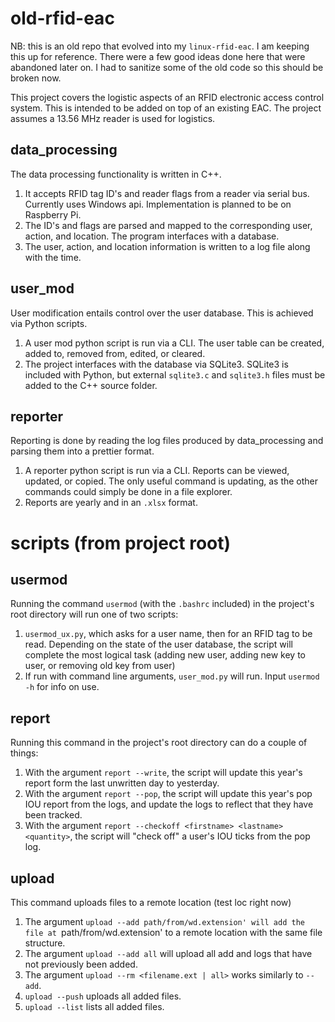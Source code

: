 # old-rfid-eac
NB: this is an old repo that evolved into my `linux-rfid-eac`. I am keeping this up for reference. There were a few good ideas done here that were abandoned later on.
I had to sanitize some of the old code so this should be broken now. 

This project covers the logistic aspects of an RFID electronic access control system. This is intended to be added on top of an existing EAC. The project assumes a 13.56 MHz reader is used for logistics. 

## data_processing
The data processing functionality is written in C++. 
1. It accepts RFID tag ID's and reader flags from a reader via serial bus. Currently uses Windows api. Implementation is planned to be on Raspberry Pi.
2. The ID's and flags are parsed and mapped to the corresponding user, action, and location. The program interfaces with a database.
3. The user, action, and location information is written to a log file along with the time.

## user_mod
User modification entails control over the user database. This is achieved via Python scripts.
1. A user mod python script is run via a CLI. The user table can be created, added to, removed from, edited, or cleared.
2. The project interfaces with the database via SQLite3. SQLite3 is included with Python, but external `sqlite3.c` and `sqlite3.h` files must be added to the C++ source folder.

## reporter
Reporting is done by reading the log files produced by data_processing and parsing them into a prettier format.
1. A reporter python script is run via a CLI. Reports can be viewed, updated, or copied. The only useful command is updating, as the other commands could simply be done in a file explorer.
2. Reports are yearly and in an `.xlsx` format.

# scripts (from project root)

## usermod
Running the command `usermod` (with the `.bashrc` included) in the project's root directory will run one of two scripts:
1. `usermod_ux.py`, which asks for a user name, then for an RFID tag to be read. Depending on the state of the user database, the script will complete the most logical task (adding new user, adding new key to user, or removing old key from user)
2. If run with command line arguments, `user_mod.py` will run. Input `usermod -h` for info on use.

## report
Running this command in the project's root directory can do a couple of things:
1. With the argument `report --write`, the script will update this year's report form the last unwritten day to yesterday.
2. With the argument `report --pop`, the script will update this year's pop IOU report from the logs, and update the logs to reflect that they have been tracked.
3. With the argument `report --checkoff <firstname> <lastname> <quantity>`, the script will "check off" a user's IOU ticks from the pop log.

## upload
This command uploads files to a remote location (test loc right now)
1. The argument `upload --add path/from/wd.extension' will add the file at `path/from/wd.extension' to a remote location with the same file structure.
2. The argument `upload --add all` will upload all add and logs that have not previously been added.
3. The argument `upload --rm <filename.ext | all>` works similarly to `--add`.
4. `upload --push` uploads all added files.
5. `upload --list` lists all added files.